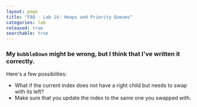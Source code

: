 ```yaml
---
layout: page
title: "FAQ - Lab 14: Heaps and Priority Queues"
categories: lab
released: true
searchable: true
---
```


### My `bubbleDown` might be wrong, but I think that I've written it correctly.

Here's a few possibilites:

- What if the current index does not have a right child but needs to swap with
  its left?
- Make sure that you update the index to the same one you swapped with.
